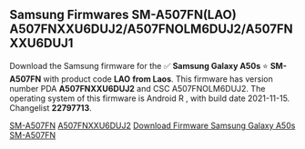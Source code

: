 <h2>Samsung Firmwares SM-A507FN(LAO) A507FNXXU6DUJ2/A507FNOLM6DUJ2/A507FNXXU6DUJ1</h2>
Download the Samsung firmware for the ✅ <strong>Samsung Galaxy A50s </strong> ⭐ <strong>SM-A507FN</strong> with product code <strong>LAO</strong> <strong> from Laos</strong>. This firmware has version number PDA <strong>A507FNXXU6DUJ2</strong> and CSC A507FNOLM6DUJ2. The operating system of this firmware is Android R , with build date 2021-11-15. Changelist <strong>22797713</strong>.


[SM-A507FN](https://samfirm.shop/samsung/model/SM-A507FN)
[A507FNXXU6DUJ2](https://samfirm.shop/samsung/pda/A507FNXXU6DUJ2)
[Download Firmware Samsung Galaxy A50s SM-A507FN](https://samfirm.shop/samsung/firmware/474367)
